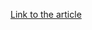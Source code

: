 [Link to the article](https://bleepingcomputer.com/news/security/new-unix-rootkit-used-to-steal-atm-banking-data/)
